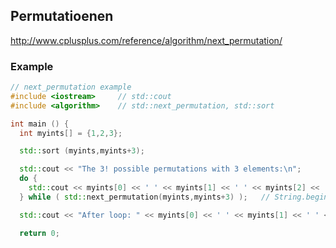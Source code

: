 <!-- TITLE: C++ Doku -->
<!-- SUBTITLE: Nützliche Infos zu C++ & QT -->

## Permutatioenen
http://www.cplusplus.com/reference/algorithm/next_permutation/

### Example
```cpp
// next_permutation example
#include <iostream>     // std::cout
#include <algorithm>    // std::next_permutation, std::sort

int main () {
  int myints[] = {1,2,3};

  std::sort (myints,myints+3);

  std::cout << "The 3! possible permutations with 3 elements:\n";
  do {
    std::cout << myints[0] << ' ' << myints[1] << ' ' << myints[2] << '\n';
  } while ( std::next_permutation(myints,myints+3) );	// String.begin, String.end

  std::cout << "After loop: " << myints[0] << ' ' << myints[1] << ' ' << myints[2] << '\n';

  return 0;
```
